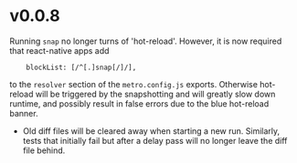 # v0.0.8

Running `snap` no longer turns of 'hot-reload'. However, it is now required that react-native apps add

```
    blockList: [/^[.]snap[/]/],
```

to the `resolver` section of the `metro.config.js` exports. Otherwise hot-reload will be triggered by the snapshotting and will greatly slow down runtime, and possibly result in false errors due to the blue hot-reload banner.

- Old diff files will be cleared away when starting a new run. Similarly, tests that initially fail but after a delay pass will no longer leave the diff file behind.
